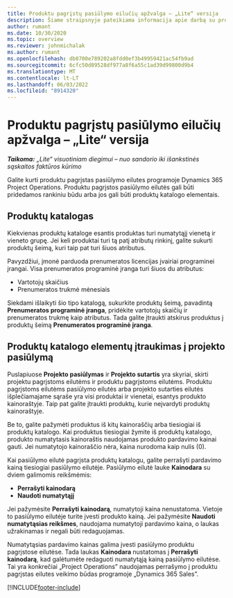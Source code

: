 ```yaml
---
title: Produktu pagrįstų pasiūlymo eilučių apžvalga – „Lite“ versija
description: Šiame straipsnyje pateikiama informacija apie darbą su produktais pagrįstomis pasiūlymo eilutėmis.
author: rumant
ms.date: 10/30/2020
ms.topic: overview
ms.reviewer: johnmichalak
ms.author: rumant
ms.openlocfilehash: db0700e789202a8fdd0ef3b49959421ac54fb9ad
ms.sourcegitcommit: 6cfc50d89528df977a8f6a55c1ad39d99800d9b4
ms.translationtype: MT
ms.contentlocale: lt-LT
ms.lasthandoff: 06/03/2022
ms.locfileid: "8914320"
---
```

# <a name="product-based-quote-lines-overview---lite"></a>Produktu pagrįstų pasiūlymo eilučių apžvalga – „Lite“ versija

_**Taikoma:** „Lite“ visuotiniam diegimui – nuo sandorio iki išankstinės sąskaitos faktūros kūrimo_

Galite kurti produktu pagrįstas pasiūlymo eilutes programoje Dynamics 365 Project Operations. Produktu pagrįstos pasiūlymo eilutės gali būti pridedamos rankiniu būdu arba jos gali būti produktų katalogo elementais.

## <a name="product-catalog"></a>Produktų katalogas

Kiekvienas produktų kataloge esantis produktas turi numatytąjį vienetą ir vieneto grupę. Jei keli produktai turi tą patį atributų rinkinį, galite sukurti produktų šeimą, kuri taip pat turi šiuos atributus. 

Pavyzdžiui, įmonė parduoda prenumeratos licencijas įvairiai programinei įrangai. Visa prenumeratos programinė įranga turi šiuos du atributus:

- Vartotojų skaičius
- Prenumeratos trukmė mėnesiais

Siekdami išlaikyti šio tipo katalogą, sukurkite produktų šeimą, pavadintą **Prenumeratos programinė įranga**, pridėkite vartotojų skaičių ir prenumeratos trukmę kaip atributus. Tada galite įtraukti atskirus produktus į produktų šeimą **Prenumeratos programinė įranga**.

## <a name="add-product-catalog-items-to-a-project-quote"></a>Produktų katalogo elementų įtraukimas į projekto pasiūlymą

Puslapiuose **Projekto pasiūlymas** ir **Projekto sutartis** yra skyriai, skirti projektu pagrįstoms eilutėms ir produktu pagrįstoms eilutėms. Produktu pagrįstoms eilutėms pasiūlymo eilutės arba projekto sutarties eilutės išplečiamajame sąraše yra visi produktai ir vienetai, esantys produkto kainoraštyje. Taip pat galite įtraukti produktų, kurie neįvardyti produktų kainoraštyje.

Be to, galite pažymėti produktus iš kitų kainoraščių arba tiesiogiai iš produktų katalogo. Kai produktus tiesiogiai žymite iš produktų katalogo, produkto numatytasis kainoraštis naudojamas produkto pardavimo kainai gauti. Jei numatytojo kainoraščio nėra, kaina nurodoma kaip nulis (0).

Kai pasiūlymo eilutė pagrįsta produktų katalogu, galite perrašyti pardavimo kainą tiesiogiai pasiūlymo eilutėje. Pasiūlymo eilutė lauke **Kainodara** su dviem galimomis reikšmėmis:

- **Perrašyti kainodarą**
- **Naudoti numatytąjį**

Jei pažymėsite **Perrašyti kainodarą**, numatytoji kaina nenustatoma. Vietoje to pasiūlymo eilutėje turite įvesti produkto kainą. Jei pažymėsite **Naudoti numatytąsias reikšmes**, naudojama numatytoji pardavimo kaina, o laukas užrakinamas ir negali būti redaguojamas.

Numatytąsias pardavimo kainas galima įvesti pasiūlymo produktu pagrįstose eilutėse. Tada laukas **Kainodara** nustatomas į **Perrašyti kainodarą**, kad galėtumėte redaguoti numatytąją kainą pasiūlymo eilutėse. Tai yra konkrečiai „Project Operations” naudojamas perrašymo į produktu pagrįstas eilutes veikimo būdas programoje „Dynamics 365 Sales”.


[!INCLUDE[footer-include](../../includes/footer-banner.md)]